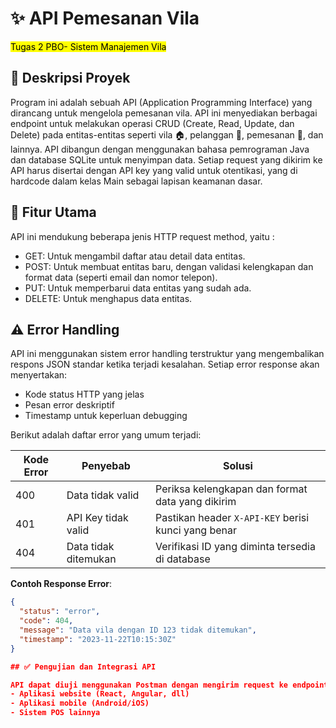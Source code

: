 # **✨ API Pemesanan Vila**  
<mark>Tugas 2 PBO- Sistem Manajemen Vila</mark> 

## **📌 Deskripsi Proyek** 
Program ini adalah sebuah API (Application Programming  Interface) yang dirancang untuk mengelola pemesanan vila. API ini menyediakan berbagai endpoint untuk melakukan operasi CRUD (Create, Read, Update, dan Delete) pada entitas-entitas seperti vila 🏠, pelanggan 👥, pemesanan 📅, dan lainnya. API dibangun dengan menggunakan bahasa pemrograman Java dan database SQLite untuk menyimpan data. Setiap request yang dikirim ke API harus disertai dengan API key yang valid untuk otentikasi, yang di hardcode dalam kelas Main sebagai lapisan keamanan dasar.

## **🔧 Fitur Utama**  
API ini mendukung beberapa jenis HTTP request method, yaitu :
* GET: Untuk mengambil daftar atau detail data entitas.
* POST: Untuk membuat entitas baru, dengan validasi kelengkapan dan format data (seperti email dan nomor telepon).
* PUT: Untuk memperbarui data entitas yang sudah ada.
* DELETE: Untuk menghapus data entitas.

## ⚠️ Error Handling

API ini menggunakan sistem error handling terstruktur yang mengembalikan respons JSON standar ketika terjadi kesalahan. Setiap error response akan menyertakan:  
- Kode status HTTP yang jelas  
- Pesan error deskriptif  
- Timestamp untuk keperluan debugging  

Berikut adalah daftar error yang umum terjadi:

| Kode Error | Penyebab                  | Solusi                     |
|------------|---------------------------|----------------------------|
| 400        | Data tidak valid          | Periksa kelengkapan dan format data yang dikirim |
| 401        | API Key tidak valid       | Pastikan header `X-API-KEY` berisi kunci yang benar |
| 404        | Data tidak ditemukan      | Verifikasi ID yang diminta tersedia di database |

**Contoh Response Error**:
```json
{
  "status": "error",
  "code": 404,
  "message": "Data vila dengan ID 123 tidak ditemukan",
  "timestamp": "2023-11-22T10:15:30Z"
}

## ✅ Pengujian dan Integrasi API

API dapat diuji menggunakan Postman dengan mengirim request ke endpoint yang tersedia. Database SQLite yang digunakan telah disiapkan dengan skema relasional lengkap, membuat API ini siap diintegrasikan dengan:
- Aplikasi website (React, Angular, dll)
- Aplikasi mobile (Android/iOS)
- Sistem POS lainnya
